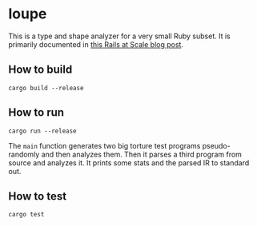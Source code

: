 # loupe

This is a type and shape analyzer for a very small Ruby subset. It is primarily
documented in [this Rails at Scale blog post][blog].

[blog]: https://railsatscale.com/2025-02-14-interprocedural-sparse-conditional-type-propagation/

## How to build

`cargo build --release`

## How to run

`cargo run --release`

The `main` function generates two big torture test programs pseudo-randomly and
then analyzes them. Then it parses a third program from source and analyzes it.
It prints some stats and the parsed IR to standard out.

## How to test

`cargo test`
